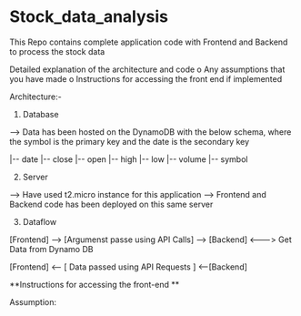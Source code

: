 # Stock_data_analysis
This Repo contains complete application code with Frontend and Backend to process the stock data 

Detailed explanation of the architecture and code
o Any assumptions that you have made
o Instructions for accessing the front end if implemented

Architecture:- 

1) Database 

--> Data has been hosted on the DynamoDB with the below schema, where the symbol is the primary key and the date is the secondary key 

 |-- date
 |-- close
 |-- open
 |-- high
 |-- low
 |-- volume
 |-- symbol


2) Server 

--> Have used t2.micro instance for this application 
--> Frontend and Backend code has been deployed on this same server 

3) Dataflow 

[Frontend]   --> [Argumenst passe using API Calls] --> [Backend] <---> Get Data from Dynamo DB
                                                           
[Frontend]   <--   [  Data passed using API Requests  ]     <--[Backend]



**Instructions for accessing the front-end **



Assumption:
